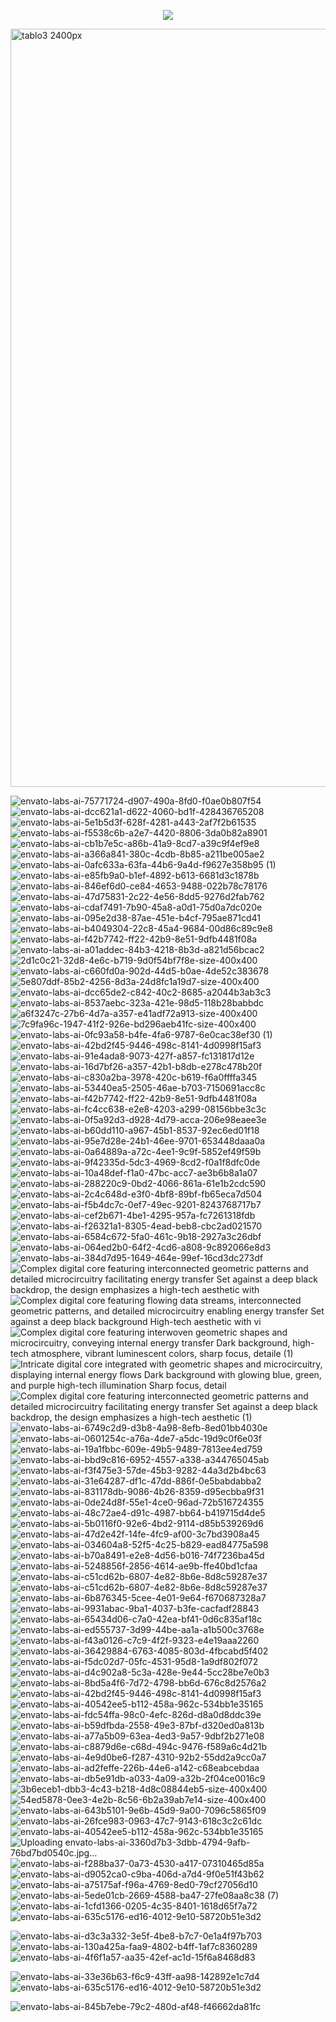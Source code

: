 <p align="center" dir="auto">
  <a href="https://ogtal.com"><img src="https://github.com/user-attachments/assets/b05ebc56-fa8c-42a9-88f9-d459979dd618" secured-asset-link="" style="max-width: 100%;"></a>
 </p>
<img width="2400" height="1213" alt="tablo3 2400px" src="https://github.com/user-attachments/assets/7bfc4bd5-2c7f-429e-ae2a-63a153176097" />

![envato-labs-ai-75771724-d907-490a-8fd0-f0ae0b807f54](https://github.com/user-attachments/assets/020785f6-f3be-4863-8c78-331590d4c27e)
![envato-labs-ai-dcc621a1-d622-4060-bd1f-428436765208](https://github.com/user-attachments/assets/32d712aa-ccb4-4810-a558-79aa94335fc6)
![envato-labs-ai-5e1b5d3f-628f-4281-a443-2af7f2b61535](https://github.com/user-attachments/assets/b32a2ba1-fa25-4c16-9a25-55a0334f972a)
![envato-labs-ai-f5538c6b-a2e7-4420-8806-3da0b82a8901](https://github.com/user-attachments/assets/34b92426-d37c-40d7-bfa6-a37b499f51dd)
![envato-labs-ai-cb1b7e5c-a86b-41a9-8cd7-a39c9f4ef9e8](https://github.com/user-attachments/assets/49f34092-16ca-4bb2-8ebd-bbe317b262c4)
![envato-labs-ai-a366a841-380c-4cdb-8b85-a211be005ae2](https://github.com/user-attachments/assets/a5319021-12bb-44eb-b4ba-8bb3f5b80467)
![envato-labs-ai-0afc633a-63fa-44b6-9a4d-f9627e358b95 (1)](https://github.com/user-attachments/assets/f2ed5554-586d-40d1-bec5-f931e793c286)
![envato-labs-ai-e85fb9a0-b1ef-4892-b613-6681d3c1878b](https://github.com/user-attachments/assets/60c23a9c-3c33-44e2-a873-b1e52338fe44)
![envato-labs-ai-846ef6d0-ce84-4653-9488-022b78c78176](https://github.com/user-attachments/assets/a435ce04-3763-42bd-80c8-ec0d66f0ab93)
![envato-labs-ai-47d75831-2c22-4e56-8dd5-9276d2fab762](https://github.com/user-attachments/assets/bb011601-f687-4ee9-abb4-bb5dc41ac3db)
![envato-labs-ai-cdaf7491-7b90-45a8-a0d1-75d0a7dc020e](https://github.com/user-attachments/assets/5fd488b1-408e-4b52-968b-7fde6db03bc0)
![envato-labs-ai-095e2d38-87ae-451e-b4cf-795ae871cd41](https://github.com/user-attachments/assets/5db1ff53-7708-4630-82e1-1a74479c539d)
![envato-labs-ai-b4049304-22c8-45a4-9684-00d86c89c9e8](https://github.com/user-attachments/assets/f7c960bf-c073-4f1e-ab4c-bfe89b6c5305)
![envato-labs-ai-f42b7742-ff22-42b9-8e51-9dfb4481f08a](https://github.com/user-attachments/assets/c8bc2b37-78b6-453d-b2ce-eb2a61394072)
![envato-labs-ai-a01addec-84b3-4218-8b3d-a821d56bcac2](https://github.com/user-attachments/assets/950ee388-68ac-4d0c-afb9-a3f3dbec668a)
![2d1c0c21-32d8-4e6c-b719-9d0f54bf7f8e-size-400x400](https://github.com/user-attachments/assets/dbad722e-159f-47a9-843a-bb3787e22223)
![envato-labs-ai-c660fd0a-902d-44d5-b0ae-4de52c383678](https://github.com/user-attachments/assets/9a4ed6f5-4a74-4197-9a67-d40674c41b8c)
![5e807ddf-85b2-4256-8d3a-24d8fc1a19d7-size-400x400](https://github.com/user-attachments/assets/40046147-6c0a-49a8-a8f3-4a69bbf8fd35)
![envato-labs-ai-dcc65de2-c842-40c2-8685-a2044b3ab3c3](https://github.com/user-attachments/assets/84f166c8-99bb-4692-b908-a29e6e314966)
![envato-labs-ai-8537aebc-323a-421e-98d5-118b28babbdc](https://github.com/user-attachments/assets/494cd9f8-6727-414e-972a-8b751fe12bcc)
![a6f3247c-27b6-4d7a-a357-e41adf72a913-size-400x400](https://github.com/user-attachments/assets/b52c207f-9950-4894-b20b-6c0126f973c4)
![7c9fa96c-1947-41f2-926e-bd296aeb41fc-size-400x400](https://github.com/user-attachments/assets/faabb79f-cc0c-41a1-99da-6a845bb90486)
![envato-labs-ai-0fc93a58-b4fe-4fa6-9787-6e0cac38ef30 (1)](https://github.com/user-attachments/assets/481a993d-0cfc-4824-9351-79f7cae9a459)
![envato-labs-ai-42bd2f45-9446-498c-8141-4d0998f15af3](https://github.com/user-attachments/assets/bd9d8db4-3d62-4aa4-8398-9bf1344b0f9a)
![envato-labs-ai-91e4ada8-9073-427f-a857-fc131817d12e](https://github.com/user-attachments/assets/514f01f0-d354-44d3-b49d-6dafa016473a)
![envato-labs-ai-16d7bf26-a357-42b1-b8db-e278c478b20f](https://github.com/user-attachments/assets/a0df0b10-5709-41ca-a5d0-a27a1da1cd75)
![envato-labs-ai-c830a2ba-3978-420c-b619-f6a0ffffa345](https://github.com/user-attachments/assets/0c4fe252-321e-470e-8a58-159b0488fc3c)
![envato-labs-ai-53440ea5-2505-46ae-b703-7150691acc8c](https://github.com/user-attachments/assets/e0e73010-b7ed-4ecf-8201-5dbb5f03ae94)
![envato-labs-ai-f42b7742-ff22-42b9-8e51-9dfb4481f08a](https://github.com/user-attachments/assets/247e4139-f02c-4146-a8dd-70a757dabf0b)
![envato-labs-ai-fc4cc638-e2e8-4203-a299-08156bbe3c3c](https://github.com/user-attachments/assets/167520ab-23ee-4341-ade5-c5e5a6a5274e)
![envato-labs-ai-0f5a92d3-d928-4d79-acca-206e98eaee3e](https://github.com/user-attachments/assets/70d54129-2e5f-4c1a-ad21-bd337abd6bf4)
![envato-labs-ai-b60dd110-a967-45b1-8537-92ec6ed01f18](https://github.com/user-attachments/assets/1f13aa8d-d68c-407f-a240-4cadbd21cd75)
![envato-labs-ai-95e7d28e-24b1-46ee-9701-653448daaa0a](https://github.com/user-attachments/assets/ff28d193-606b-4264-927f-49f4d1c5c0d3)
![envato-labs-ai-0a64889a-a72c-4ee1-9c9f-5852ef49f59b](https://github.com/user-attachments/assets/e9af880e-2f8d-46a8-95e6-8da32213b2c2)
![envato-labs-ai-9f42335d-5dc3-4969-8cd2-f0a1f8dfc0de](https://github.com/user-attachments/assets/61c120d1-b68b-4097-b92d-6835f7eec028)
![envato-labs-ai-10a48def-f1a0-47bc-acc7-ae3b6b8a1a07](https://github.com/user-attachments/assets/521b21d7-7ab8-4dc4-85a7-5118f61749cf)
![envato-labs-ai-288220c9-0bd2-4066-861a-61e1b2cdc590](https://github.com/user-attachments/assets/2dd413c1-1ed5-48bb-86da-05d7da299ad2)
![envato-labs-ai-2c4c648d-e3f0-4bf8-89bf-fb65eca7d504](https://github.com/user-attachments/assets/58c6101b-47df-43c4-84d8-b1f5449e8d90)
![envato-labs-ai-f5b4dc7c-0ef7-49ec-9201-8243768717b7](https://github.com/user-attachments/assets/fe17b915-4f8b-4f46-ad6d-1750580d2b94)
![envato-labs-ai-cef2b671-4be1-4295-957a-fc7261318fdb](https://github.com/user-attachments/assets/e6b1b3ec-cd4e-4214-aa6d-c4ce1af75cd6)
![envato-labs-ai-f26321a1-8305-4ead-beb8-cbc2ad021570](https://github.com/user-attachments/assets/b82791f9-fcfd-4c0b-bf8c-c9acbc95aa0d)
![envato-labs-ai-6584c672-5fa0-461c-9b18-2927a3c26dbf](https://github.com/user-attachments/assets/793e8868-5322-48d9-98c8-b2a65295c3b7)
![envato-labs-ai-064ed2b0-64f2-4cd6-a808-9c892066e8d3](https://github.com/user-attachments/assets/19125b8b-cc8f-4ef0-a7bd-57383f84be82)
![envato-labs-ai-384d7d95-1649-464e-99ef-16cd3dc273df](https://github.com/user-attachments/assets/16b93a79-077b-4da4-be34-0d184ce0bdf2)
![Complex digital core featuring interconnected geometric patterns and detailed microcircuitry facilitating energy transfer  Set against a deep black backdrop, the design emphasizes a high-tech aesthetic with](https://github.com/user-attachments/assets/0fff7b06-4478-4e08-9f39-1c59a991bcc2)
![Complex digital core featuring flowing data streams, interconnected geometric patterns, and detailed microcircuitry enabling energy transfer  Set against a deep black background  High-tech aesthetic with vi](https://github.com/user-attachments/assets/693fd324-65c4-4f7e-8425-385b427a2583)
![Complex digital core featuring interwoven geometric shapes and microcircuitry, conveying internal energy transfer  Dark background, high-tech atmosphere, vibrant luminescent colors, sharp focus, detaile (1)](https://github.com/user-attachments/assets/87c1b4ac-19ab-4ca8-92fa-213a959739dd)
![Intricate digital core integrated with geometric shapes and microcircuitry, displaying internal energy flows  Dark background with glowing blue, green, and purple high-tech illumination  Sharp focus, detail](https://github.com/user-attachments/assets/c3b37e71-e792-4668-ae0c-ad41d1704027)
![Complex digital core featuring interconnected geometric patterns and detailed microcircuitry facilitating energy transfer  Set against a deep black backdrop, the design emphasizes a high-tech aesthetic  (1)](https://github.com/user-attachments/assets/4fbfbfc3-b941-465b-be56-169b4c58c550)
![envato-labs-ai-6749c2d9-d3b8-4a98-8efb-8ed01bb4030e](https://github.com/user-attachments/assets/44895e36-c6eb-4e67-af4d-a3b905336c5a)
![envato-labs-ai-0601254c-a76a-4de7-a5dc-19d9c0f6e03f](https://github.com/user-attachments/assets/bd4b8ead-2920-436e-98cf-f732845dc26f)
![envato-labs-ai-19a1fbbc-609e-49b5-9489-7813ee4ed759](https://github.com/user-attachments/assets/eec0582e-81cd-42b4-9ec6-b1f0d0def0aa)
![envato-labs-ai-bbd9c816-6952-4557-a338-a344765045ab](https://github.com/user-attachments/assets/19ff8c58-049c-45fa-ba7d-354917d41955)
![envato-labs-ai-f3f475e3-57de-45b3-9282-44a3d2b4bc63](https://github.com/user-attachments/assets/65d9d532-4f25-4d09-8bea-a99be90fa0bb)
![envato-labs-ai-31e64287-df1c-47dd-886f-0e5babdabba2](https://github.com/user-attachments/assets/ece9da66-9189-4800-be05-92ea3d4738ae)
![envato-labs-ai-831178db-9086-4b26-8359-d95ecbba9f31](https://github.com/user-attachments/assets/60d0685a-9442-451f-a5b1-356ab4379c3e)
![envato-labs-ai-0de24d8f-55e1-4ce0-96ad-72b516724355](https://github.com/user-attachments/assets/7cc923f6-6ffc-4a68-983c-19dddbfed764)
![envato-labs-ai-48c72ae4-d91c-4987-bb64-b419715d4de5](https://github.com/user-attachments/assets/25515ecb-209e-48f5-a369-5ecd160b5090)
![envato-labs-ai-5b0116f0-92e6-4bd2-9114-d85b539269d6](https://github.com/user-attachments/assets/bd66cd37-6902-45ae-b8d0-252f20adf69b)
![envato-labs-ai-47d2e42f-14fe-4fc9-af00-3c7bd3908a45](https://github.com/user-attachments/assets/6517d568-5c56-47ef-9c9a-8b906b760e0a)
![envato-labs-ai-034604a8-52f5-4c25-b829-ead84775a598](https://github.com/user-attachments/assets/ccd45767-ca50-4b29-9815-85c6c376628f)
![envato-labs-ai-b70a8491-e2e8-4d56-b016-74f7236ba45d](https://github.com/user-attachments/assets/ca6d4cad-481b-4463-9300-2a6c07160f3e)
![envato-labs-ai-5248856f-2856-4614-ae9b-ffe40bd1cfaa](https://github.com/user-attachments/assets/68c051f0-acc2-4546-8908-02d8910d13ee)
![envato-labs-ai-c51cd62b-6807-4e82-8b6e-8d8c59287e37](https://github.com/user-attachments/assets/91a808f5-6d80-4812-a4d0-c5ab1795a6e3)
![envato-labs-ai-c51cd62b-6807-4e82-8b6e-8d8c59287e37](https://github.com/user-attachments/assets/8a249b5b-d5d3-43ea-91f6-6acceac69149)
![envato-labs-ai-6b876345-5cee-4e01-9e64-f670687328a7](https://github.com/user-attachments/assets/598d26e9-f562-4e02-9160-78e7cc3b40fd)
![envato-labs-ai-9931abac-9ba1-4037-b3fe-cacfadf28843](https://github.com/user-attachments/assets/aeca266c-2494-480b-aeed-d2a79a9d566b)
![envato-labs-ai-65434d06-c7a0-42ea-bf41-0d6c835af18c](https://github.com/user-attachments/assets/e57570f3-baab-4ede-ac2a-d19858c99913)
![envato-labs-ai-ed555737-3d99-44be-aa1a-a1b500c3768e](https://github.com/user-attachments/assets/6203a252-c6a4-4c03-9dac-e35e7cd37432)
![envato-labs-ai-f43a0126-c7c9-4f2f-9323-e4e19aaa2260](https://github.com/user-attachments/assets/5d7dfd3a-7b04-46ac-8d97-38fe7786f272)
![envato-labs-ai-36429884-6763-4085-803d-4fbcabd5f402](https://github.com/user-attachments/assets/287213dd-4635-43c7-85ae-4db39d4406bf)
![envato-labs-ai-f5dc02d7-05fc-4531-95d8-1a9df802f072](https://github.com/user-attachments/assets/b6c43b9b-2f92-4131-86c4-1f7399e32c16)
![envato-labs-ai-d4c902a8-5c3a-428e-9e44-5cc28be7e0b3](https://github.com/user-attachments/assets/5f5b1977-1abc-4986-b9cb-4c08b64be52c)
![envato-labs-ai-8bd5a4f6-7d72-4798-bb6d-676c8d2576a2](https://github.com/user-attachments/assets/a6bc5a27-c58d-496a-aa85-acbe8d71075b)
![envato-labs-ai-42bd2f45-9446-498c-8141-4d0998f15af3](https://github.com/user-attachments/assets/d8f4b83e-2b3a-4fc3-bdda-b4b9aae07e70)
![envato-labs-ai-40542ee5-b112-458a-962c-534bb1e35165](https://github.com/user-attachments/assets/005751ff-9fd1-4e21-b300-494f706f4739)
![envato-labs-ai-fdc54ffa-98c0-4efc-826d-d8a0d8ddc39e](https://github.com/user-attachments/assets/af3f7291-0697-44ce-a53d-5ab2ba3bb538)
![envato-labs-ai-b59dfbda-2558-49e3-87bf-d320ed0a813b](https://github.com/user-attachments/assets/82aa982e-d864-4391-a123-2e4b3a48f544)
![envato-labs-ai-a77a5b09-63ea-4ed3-9a57-9dbf2b271e08](https://github.com/user-attachments/assets/61b6fc17-d684-4b21-bbca-dc60395a0e24)
![envato-labs-ai-c8879d6e-c68d-494c-9476-f589a6c4d21b](https://github.com/user-attachments/assets/f0acd841-e6a3-4075-8769-35ea524193c6)
![envato-labs-ai-4e9d0be6-f287-4310-92b2-55dd2a9cc0a7](https://github.com/user-attachments/assets/de520461-ed2e-4723-a191-2a48ac5b0578)
![envato-labs-ai-ad2feffe-226b-44e6-a142-c68eabcebdaa](https://github.com/user-attachments/assets/90f5d848-8f57-41e7-b016-c434070a6023)
![envato-labs-ai-db5e91db-a033-4a09-a32b-2f04ce0016c9](https://github.com/user-attachments/assets/e493ba95-124f-4526-8c92-67487d58f47b)
![3b6eceb1-dbb3-4c43-b218-4d8c08844eb5-size-400x400](https://github.com/user-attachments/assets/837c7f8d-a0e0-4354-a4e9-7ceb01d9a7ff)
![54ed5878-0ee3-4e2b-8c56-6b2a39ab7e14-size-400x400](https://github.com/user-attachments/assets/fcba9ec6-ad1b-4087-a02e-3c6f5030a4f1)
![envato-labs-ai-643b5101-9e6b-45d9-9a00-7096c5865f09](https://github.com/user-attachments/assets/50a21f81-66bf-4940-81b9-06b0509c72be)
![envato-labs-ai-26fce983-0963-47c7-9143-618c3c2c61dc](https://github.com/user-attachments/assets/4980e128-57d7-48d8-a235-2d55475cb02b)
![envato-labs-ai-40542ee5-b112-458a-962c-534bb1e35165](https://github.com/user-attachments/assets/005751ff-9fd1-4e21-b300-494f706f4739)
![Uploading envato-labs-ai-3360d7b3-3dbb-4794-9afb-76bd7bd0540c.jpg…]()
![envato-labs-ai-f288ba37-0a73-4530-a417-07310465d85a](https://github.com/user-attachments/assets/0a88cc43-b90d-480d-9714-6058367abdd8)
![envato-labs-ai-d9052ca0-c9ba-406d-a7d4-9f0e51f43b62](https://github.com/user-attachments/assets/25bbe104-c88b-4ad2-9419-358474eeea3d)
![envato-labs-ai-a75175af-f96a-4769-8ed0-79cf27056d10](https://github.com/user-attachments/assets/49765f86-5950-43ca-af60-01be3ed12e17)
![envato-labs-ai-5ede01cb-2669-4588-ba47-27fe08aa8c38 (7)](https://github.com/user-attachments/assets/3337ece7-248c-4ceb-8508-350b6cee1acb)
![envato-labs-ai-1cfd1366-0205-4c35-8401-1618d65f7a72](https://github.com/user-attachments/assets/e2bd81d8-8575-4257-a072-504245bace5d)
![envato-labs-ai-635c5176-ed16-4012-9e10-58720b51e3d2](https://github.com/user-attachments/assets/48df9bbd-f575-41b5-b3d3-89964a30109c)

![envato-labs-ai-d3c3a332-3e5f-4be8-b7c7-0e1a4f97b703](https://github.com/user-attachments/assets/2418d349-8bb5-4e31-881c-25ed78628955)
![envato-labs-ai-130a425a-faa9-4802-b4ff-1af7c8360289](https://github.com/user-attachments/assets/d183151b-d30f-42e7-b2eb-9522a453fc29)
![envato-labs-ai-4f6f1a57-aa35-42ef-ac1d-15f6a8468d83](https://github.com/user-attachments/assets/86618e7e-b574-45a5-ac6c-a47dc4f12445)

![envato-labs-ai-33e36b63-f6c9-43ff-aa98-142892e1c7d4](https://github.com/user-attachments/assets/d72d9ff3-3840-4be1-820f-a5116b9ff8fb)
![envato-labs-ai-635c5176-ed16-4012-9e10-58720b51e3d2](https://github.com/user-attachments/assets/46b95031-019c-4a6b-a57b-7e72e545c756)


![envato-labs-ai-845b7ebe-79c2-480d-af48-f46662da81fc](https://github.com/user-attachments/assets/45d93aa5-1413-49c6-81f2-0914795b89f2)
